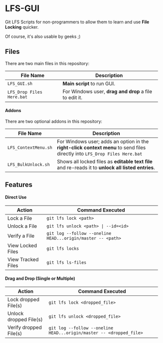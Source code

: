 # LFS-GUI
Git LFS Scripts for non-programmers to allow them to learn and use **File Locking** quicker.

Of course, it's also usable by geeks ;)

## Files
There are two main files in this repository:

File Name | Description
--- | ---
`LFS_GUI.sh` | **Main script** to run GUI.
`LFS_Drop Files Here.bat` | For Windows user, **drag and drop** a file to edit it.

#### Addons
There are two optional addons in this repository:

File Name | Description
--- | ---
`LFS_ContextMenu.sh` | For Windows user; adds an option in the **right-click context menu** to send files directly into `LFS_Drop Files Here.bat`
`LFS_BulkUnlock.sh` | Shows all locked files as **editable text file** and re-reads it to **unlock all listed entries**. 

## Features
#### Direct Use

Action | Command Executed
--- | ---
Lock a File | `git lfs lock <path>`
Unlock a File | `git lfs unlock <path> \| --id=<id>`
Verify a File | `git log --follow --oneline HEAD...origin/master -- <path>`
View Locked Files | `git lfs locks`
View Tracked Files | `git lfs ls-files`

#### Drag and Drop (Single or Multiple)

Action | Command Executed
--- | ---
Lock dropped File(s) | `git lfs lock <dropped_file>`
Unlock dropped File(s) | `git lfs unlock <dropped_file>`
Verify dropped File(s) | `git log --follow --oneline HEAD...origin/master -- <dropped_file>`
